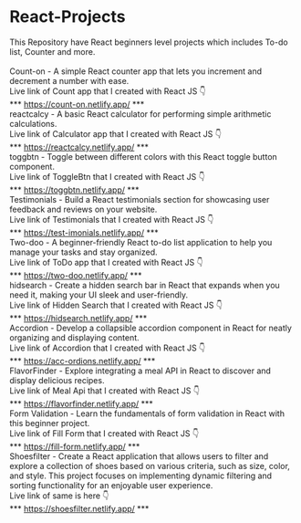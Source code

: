 # React-Projects
This Repository have React beginners level projects which includes To-do list, Counter and more.
<br><br>
Count-on - A simple React counter app that lets you increment and decrement a number with ease.
<br>
Live link of Count app that I created with React JS 👇
<br>
*** https://count-on.netlify.app/ ***
<br>
reactcalcy - A basic React calculator for performing simple arithmetic calculations.
<br>
Live link of Calculator app that I created with React JS 👇
<br>
*** https://reactcalcy.netlify.app/ ***
<br>
toggbtn - Toggle between different colors with this React toggle button component.
<br>
Live link of ToggleBtn that I created with React JS 👇
<br>
*** https://toggbtn.netlify.app/ ***
<br>
Testimonials - Build a React testimonials section for showcasing user feedback and reviews on your website.
<br>
Live link of Testimonials that I created with React JS 👇
<br>
*** https://test-imonials.netlify.app/ ***
<br>
Two-doo - A beginner-friendly React to-do list application to help you manage your tasks and stay organized.
<br>
Live link of ToDo app that I created with React JS 👇
<br>
*** https://two-doo.netlify.app/ ***
<br>
hidsearch - Create a hidden search bar in React that expands when you need it, making your UI sleek and user-friendly.
<br>
Live link of Hidden Search that I created with React JS 👇
<br>
*** https://hidsearch.netlify.app/ ***
<br>
Accordion - Develop a collapsible accordion component in React for neatly organizing and displaying content.
<br>
Live link of Accordion that I created with React JS 👇
<br>
*** https://acc-ordions.netlify.app/ ***
<br>
FlavorFinder - Explore integrating a meal API in React to discover and display delicious recipes.
<br>
Live link of Meal Api that I created with React JS 👇
<br>
*** https://flavorfinder.netlify.app/ ***
<br>
Form Validation - Learn the fundamentals of form validation in React with this beginner project.
<br>
Live link of Fill Form that I created with React JS 👇
<br>
*** https://fill-form.netlify.app/ ***
<br>
Shoesfilter - Create a React application that allows users to filter and explore a collection of shoes based on various criteria, such as size, color, and style. This project focuses on implementing dynamic filtering and sorting functionality for an enjoyable user experience.
<br> 
Live link of same is here  👇
<br>
*** https://shoesfilter.netlify.app/ ***
